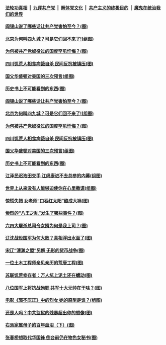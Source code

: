 

####  [法轮功真相](../../../../basic/blob/master/README.md?t=03061530) &nbsp;|&nbsp; [九评共产党](../../../../9ping.md/blob/master/README.md?t=03061530) &nbsp;|&nbsp; [解体党文化](../../../../jtdwh.md/blob/master/README.md?t=03061530)  &nbsp;|&nbsp; [共产主义的终极目的](../../../../gczydzjmd.md/blob/master/README.md?t=03061530) &nbsp;|&nbsp; [魔鬼在统治我们的世界](../../../../mgztzwmdsj.md/blob/master/README.md?t=03061530) 

#### [阎锡山说了哪些话让共产党害怕至今？(图)](../pages/p6/963836.md?t=03061530) 

#### [北京为何叫四九城？可是它们回不来了!(组图)](../pages/p6/963935.md?t=03061530) 

#### [为何被共产党奴役过的国度罕见忏悔？(图)](../pages/p6/963901.md?t=03061530) 

#### [四川饥荒人相食病饿自杀 民间反抗被镇压(图)](../pages/p6/964389.md?t=03061530) 

#### [国父华盛顿对美国的三次预言(组图)](../pages/p6/964036.md?t=03061530) 

#### [历史书上不可能看到的东西(图)](../pages/p6/964449.md?t=03061530) 

#### [阎锡山说了哪些话让共产党害怕至今？(图)](../pages/p6/963836.md?t=03061530) 

#### [北京为何叫四九城？可是它们回不来了!(组图)](../pages/p6/963935.md?t=03061530) 

#### [为何被共产党奴役过的国度罕见忏悔？(图)](../pages/p6/963901.md?t=03061530) 

#### [四川饥荒人相食病饿自杀 民间反抗被镇压(图)](../pages/p6/964389.md?t=03061530) 

#### [国父华盛顿对美国的三次预言(组图)](../pages/p6/964036.md?t=03061530) 

#### [历史书上不可能看到的东西(图)](../pages/p6/964449.md?t=03061530) 

#### [江泽民迟浩田交手 江绵康进不去总参的内幕(组图)](../pages/p6/963937.md?t=03061530) 

#### [世界上从来没有人能够迫使你在心里撒谎(组图)](../pages/p6/963996.md?t=03061530) 

#### [惊慌失措 女老师“口吞红太阳”酿成大祸(图)](../pages/p6/963843.md?t=03061530) 

#### [惨烈的“八王之乱”发生了哪些事件？(图)](../pages/p6/963837.md?t=03061530) 

#### [六四大屠杀总司令女婿为何是我上司？(图)](../pages/p6/963450.md?t=03061530) 

#### [辽沈战役国军为何大败？真相浮出水面了(图)](../pages/p6/963832.md?t=03061530) 

#### [宋辽“澶渊之盟”另解 无形的货币战争(图)](../pages/p6/963938.md?t=03061530) 

#### [一位土木工程师亲见亲历的荒唐工程(图)](../pages/p6/961631.md?t=03061530) 

#### [苏联饥荒幸存者：万人坑上泥土还在蠕动(图)](../pages/p6/963590.md?t=03061530) 

#### [八位国军上将抗战殉职 共军十大元帅在干啥？(图)](../pages/p6/960724.md?t=03061530) 

#### [电影《邪不压正》中的烈女 她的原型是谁？(组图)](../pages/p6/963716.md?t=03061530) 

#### [还是人吗？中共监狱的残暴超出你的想像(图)](../pages/p6/963278.md?t=03061530) 

#### [右派家属母子的百年血泪（下）(图)](../pages/p6/962627.md?t=03061530) 

#### [张春桥想取代华国锋 倒台前仍在物色女秘书(图)](../pages/p6/962833.md?t=03061530) 

